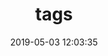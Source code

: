---
title: tags
date: 2019-05-03 12:03:35
type: "about"
categories: 
  - welcome
tags: 
  - [welcome, 欢迎]
---
